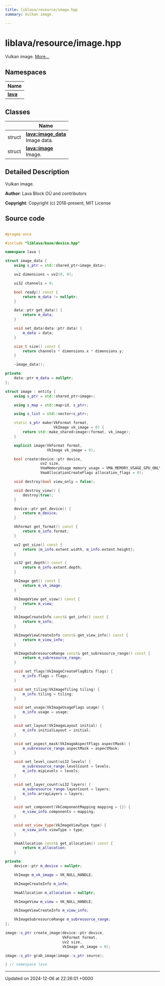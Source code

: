 ```yaml
---
title: liblava/resource/image.hpp
summary: Vulkan image. 

---
```


# liblava/resource/image.hpp

Vulkan image.  [More...](#detailed-description)

## Namespaces

| Name           |
| -------------- |
| **[lava](/_doxybook/Namespaces/namespacelava.md)**  |

## Classes

|                | Name           |
| -------------- | -------------- |
| struct | **[lava::image_data](/_doxybook/Classes/structlava_1_1image__data.md)** <br>Image data.  |
| struct | **[lava::image](/_doxybook/Classes/structlava_1_1image.md)** <br>Image.  |

## Detailed Description

Vulkan image. 

**Author**: Lava Block OÜ and contributors 

**Copyright**: Copyright (c) 2018-present, MIT License 



## Source code

```cpp

#pragma once

#include "liblava/base/device.hpp"

namespace lava {

struct image_data {
    using s_ptr = std::shared_ptr<image_data>;

    uv2 dimensions = uv2(0, 0);

    ui32 channels = 0;

    bool ready() const {
        return m_data != nullptr;
    }

    data::ptr get_data() {
        return m_data;
    }

    void set_data(data::ptr data) {
        m_data = data;
    }

    size_t size() const {
        return channels * dimensions.x * dimensions.y;
    }

    ~image_data();

private:
    data::ptr m_data = nullptr;
};

struct image : entity {
    using s_ptr = std::shared_ptr<image>;

    using s_map = std::map<id, s_ptr>;

    using s_list = std::vector<s_ptr>;

    static s_ptr make(VkFormat format,
                      VkImage vk_image = 0) {
        return std::make_shared<image>(format, vk_image);
    }

    explicit image(VkFormat format,
                   VkImage vk_image = 0);

    bool create(device::ptr device,
                uv2 size,
                VmaMemoryUsage memory_usage = VMA_MEMORY_USAGE_GPU_ONLY,
                VmaAllocationCreateFlags allocation_flags = 0);

    void destroy(bool view_only = false);

    void destroy_view() {
        destroy(true);
    }

    device::ptr get_device() {
        return m_device;
    }

    VkFormat get_format() const {
        return m_info.format;
    }

    uv2 get_size() const {
        return {m_info.extent.width, m_info.extent.height};
    }

    ui32 get_depth() const {
        return m_info.extent.depth;
    }

    VkImage get() const {
        return m_vk_image;
    }

    VkImageView get_view() const {
        return m_view;
    }

    VkImageCreateInfo const& get_info() const {
        return m_info;
    }

    VkImageViewCreateInfo const& get_view_info() const {
        return m_view_info;
    }

    VkImageSubresourceRange const& get_subresource_range() const {
        return m_subresource_range;
    }

    void set_flags(VkImageCreateFlagBits flags) {
        m_info.flags = flags;
    }

    void set_tiling(VkImageTiling tiling) {
        m_info.tiling = tiling;
    }

    void set_usage(VkImageUsageFlags usage) {
        m_info.usage = usage;
    }

    void set_layout(VkImageLayout initial) {
        m_info.initialLayout = initial;
    }

    void set_aspect_mask(VkImageAspectFlags aspectMask) {
        m_subresource_range.aspectMask = aspectMask;
    }

    void set_level_count(ui32 levels) {
        m_subresource_range.levelCount = levels;
        m_info.mipLevels = levels;
    }

    void set_layer_count(ui32 layers) {
        m_subresource_range.layerCount = layers;
        m_info.arrayLayers = layers;
    }

    void set_component(VkComponentMapping mapping = {}) {
        m_view_info.components = mapping;
    }

    void set_view_type(VkImageViewType type) {
        m_view_info.viewType = type;
    }

    VmaAllocation const& get_allocation() const {
        return m_allocation;
    }

private:
    device::ptr m_device = nullptr;

    VkImage m_vk_image = VK_NULL_HANDLE;

    VkImageCreateInfo m_info;

    VmaAllocation m_allocation = nullptr;

    VkImageView m_view = VK_NULL_HANDLE;

    VkImageViewCreateInfo m_view_info;

    VkImageSubresourceRange m_subresource_range;
};

image::s_ptr create_image(device::ptr device,
                          VkFormat format,
                          uv2 size,
                          VkImage vk_image = 0);

image::s_ptr grab_image(image::s_ptr source);

} // namespace lava
```


-------------------------------

Updated on 2024-12-06 at 22:26:01 +0000
